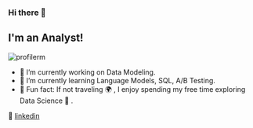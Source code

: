 ### Hi there 👋

## I'm an Analyst!

![profilerm](https://user-images.githubusercontent.com/49653689/94882220-5de50500-0435-11eb-8488-c5eec51f709a.jpeg)

- 🔭  I’m currently working on Data Modeling.
- 🌱  I’m currently learning Language Models, SQL, A/B Testing.
- 💜  Fun fact: If not traveling 🌍 , I enjoy spending my free time exploring Data Science 📖 .

👔 [linkedin][linkedin]

[linkedin]: https://www.linkedin.com/in/xinyue-liu-237641169/

